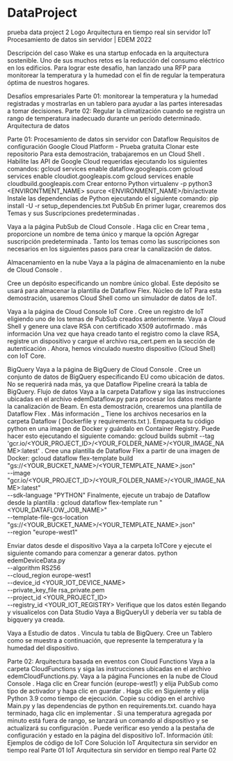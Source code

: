 # DataProject
prueba data project 2
Logo
Arquitectura en tiempo real sin servidor IoT
Procesamiento de datos sin servidor | EDEM 2022

Descripción del caso
Wake es una startup enfocada en la arquitectura sostenible. Uno de sus muchos retos es la reducción del consumo eléctrico en los edificios. Para lograr este desafío, han lanzado una RFP para monitorear la temperatura y la humedad con el fin de regular la temperatura óptima de nuestros hogares.

Desafíos empresariales
Parte 01: monitorear la temperatura y la humedad registradas y mostrarlas en un tablero para ayudar a las partes interesadas a tomar decisiones.
Parte 02: Regular la climatización cuando se registra un rango de temperatura inadecuado durante un período determinado.
Arquitectura de datos


Parte 01: Procesamiento de datos sin servidor con Dataflow
Requisitos de configuración
Google Cloud Platform - Prueba gratuita
Clonar este repositorio
Para esta demostración, trabajaremos en un Cloud Shell .
Habilite las API de Google Cloud requeridas ejecutando los siguientes comandos:
gcloud services enable dataflow.googleapis.com
gcloud services enable cloudiot.googleapis.com
gcloud services enable cloudbuild.googleapis.com
Crear entorno Python
virtualenv -p python3 <ENVIRONTMENT_NAME>
source <ENVIRONMENT_NAME>/bin/activate
Instale las dependencias de Python ejecutando el siguiente comando:
pip install -U -r setup_dependencies.txt
PubSub
En primer lugar, crearemos dos Temas y sus Suscripciones predeterminadas .

Vaya a la página PubSub de Cloud Console .
Haga clic en Crear tema , proporcione un nombre de tema único y marque la opción Agregar suscripción predeterminada .
Tanto los temas como las suscripciones son necesarios en los siguientes pasos para crear la canalización de datos.

Almacenamiento en la nube
Vaya a la página de almacenamiento en la nube de Cloud Console .

Cree un depósito especificando un nombre único global. Este depósito se usará para almacenar la plantilla de Dataflow Flex.
Núcleo de IoT
Para esta demostración, usaremos Cloud Shell como un simulador de datos de IoT.

Vaya a la página de Cloud Console IoT Core .
Cree un registro de IoT eligiendo uno de los temas de PubSub creados anteriormente.
Vaya a Cloud Shell y genere una clave RSA con certificado X509 autofirmado . más información
Una vez que haya creado tanto el registro como la clave RSA, registre un dispositivo y cargue el archivo rsa_cert.pem en la sección de autenticación .
Ahora, hemos vinculado nuestro dispositivo (Cloud Shell) con IoT Core.



BigQuery
Vaya a la página de BigQuery de Cloud Console .
Cree un conjunto de datos de BigQuery especificando EU como ubicación de datos.
No se requerirá nada más, ya que Dataflow Pipeline creará la tabla de BigQuery.
Flujo de datos
Vaya a la carpeta Dataflow y siga las instrucciones ubicadas en el archivo edemDataflow.py para procesar los datos mediante la canalización de Beam.
En esta demostración, crearemos una plantilla de Dataflow Flex . Más información _
Tiene los archivos necesarios en la carpeta Dataflow ( Dockerfile y requirements.txt ).
Empaqueta tu código python en una imagen de Docker y guárdalo en Container Registry. Puede hacer esto ejecutando el siguiente comando:
gcloud builds submit --tag 'gcr.io/<YOUR_PROJECT_ID>/<YOUR_FOLDER_NAME>/<YOUR_IMAGE_NAME>:latest' .
Cree una plantilla de Dataflow Flex a partir de una imagen de Docker:
gcloud dataflow flex-template build "gs://<YOUR_BUCKET_NAME>/<YOUR_TEMPLATE_NAME>.json" \
  --image "gcr.io/<YOUR_PROJECT_ID>/<YOUR_FOLDER_NAME>/<YOUR_IMAGE_NAME>:latest" \
  --sdk-language "PYTHON" 
Finalmente, ejecute un trabajo de Dataflow desde la plantilla :
gcloud dataflow flex-template run "<YOUR_DATAFLOW_JOB_NAME>" \
    --template-file-gcs-location "gs://<YOUR_BUCKET_NAME>/<YOUR_TEMPLATE_NAME>.json" \
    --region "europe-west1"


Enviar datos desde el dispositivo
Vaya a la carpeta IoTCore y ejecute el siguiente comando para comenzar a generar datos.
python edemDeviceData.py \
    --algorithm RS256 \
    --cloud_region europe-west1 \
    --device_id <YOUR_IOT_DEVICE_NAME> \
    --private_key_file rsa_private.pem \
    --project_id <YOUR_PROJECT_ID> \
    --registry_id <YOUR_IOT_REGISTRY>
Verifique que los datos estén llegando y visualícelos con Data Studio
Vaya a BigQueryUI y debería ver su tabla de bigquery ya creada.


Vaya a Estudio de datos . Vincula tu tabla de BigQuery.
Cree un Tablero como se muestra a continuación, que represente la temperatura y la humedad del dispositivo.


Parte 02: Arquitectura basada en eventos con Cloud Functions
Vaya a la carpeta CloudFunctions y siga las instrucciones ubicadas en el archivo edemCloudFunctions.py.
Vaya a la página Funciones en la nube de Cloud Console .
Haga clic en Crear función (europe-west1) y elija PubSub como tipo de activador y haga clic en guardar .
Haga clic en Siguiente y elija Python 3.9 como tiempo de ejecución.
Copie su código en el archivo Main.py y las dependencias de python en requirements.txt.
cuando haya terminado, haga clic en implementar .
Si una temperatura agregada por minuto está fuera de rango, se lanzará un comando al dispositivo y se actualizará su configuración . Puede verificar eso yendo a la pestaña de configuración y estado en la página del dispositivo IoT.
Información útil: Ejemplos de código de IoT Core
Solución
IoT Arquitectura sin servidor en tiempo real Parte 01
IoT Arquitectura sin servidor en tiempo real Parte 02
